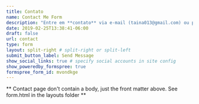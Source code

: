 ```yaml
---
title: Contato
name: Contact Me Form
description: "Entre em **contato** via e-mail (taina013@gmail.com) ou pelo formulário ao lado para orçamento de consultorias, colaborações em projetos de pesquisa ou dúvidas."
date: 2019-02-25T13:38:41-06:00
draft: false
url: contact
type: form
layout: split-right # split-right or split-left
submit_button_label: Send Message
show_social_links: true # specify social accounts in site config
show_poweredby_formspree: true
formspree_form_id: mvondkge
---
```


** Contact page don't contain a body, just the front matter above.
See form.html in the layouts folder **

